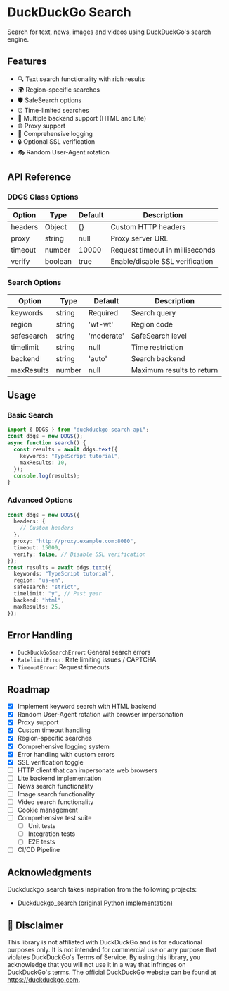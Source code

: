 # DuckDuckGo Search

Search for text, news, images and videos using DuckDuckGo's search engine.

## Features

- 🔍 Text search functionality with rich results
- 🌍 Region-specific searches
- 🛡️ SafeSearch options
- ⏰ Time-limited searches
- 🔄 Multiple backend support (HTML and Lite)
- 🌐 Proxy support
- 📝 Comprehensive logging
- 🔒 Optional SSL verification
- 🎭 Random User-Agent rotation

## API Reference

### DDGS Class Options

| Option  | Type    | Default | Description                     |
| ------- | ------- | ------- | ------------------------------- |
| headers | Object  | {}      | Custom HTTP headers             |
| proxy   | string  | null    | Proxy server URL                |
| timeout | number  | 10000   | Request timeout in milliseconds |
| verify  | boolean | true    | Enable/disable SSL verification |

### Search Options

| Option     | Type   | Default    | Description               |
| ---------- | ------ | ---------- | ------------------------- |
| keywords   | string | Required   | Search query              |
| region     | string | 'wt-wt'    | Region code               |
| safesearch | string | 'moderate' | SafeSearch level          |
| timelimit  | string | null       | Time restriction          |
| backend    | string | 'auto'     | Search backend            |
| maxResults | number | null       | Maximum results to return |

## Usage

### Basic Search

```typescript
import { DDGS } from "duckduckgo-search-api";
const ddgs = new DDGS();
async function search() {
  const results = await ddgs.text({
    keywords: "TypeScript tutorial",
    maxResults: 10,
  });
  console.log(results);
}
```

### Advanced Options

```typescript
const ddgs = new DDGS({
  headers: {
    // Custom headers
  },
  proxy: "http://proxy.example.com:8080",
  timeout: 15000,
  verify: false, // Disable SSL verification
});
const results = await ddgs.text({
  keywords: "TypeScript tutorial",
  region: "us-en",
  safesearch: "strict",
  timelimit: "y", // Past year
  backend: "html",
  maxResults: 25,
});
```

## Error Handling

- `DuckDuckGoSearchError`: General search errors
- `RatelimitError`: Rate limiting issues / CAPTCHA
- `TimeoutError`: Request timeouts

## Roadmap

- [x] Implement keyword search with HTML backend
- [x] Random User-Agent rotation with browser impersonation
- [x] Proxy support
- [x] Custom timeout handling
- [x] Region-specific searches
- [x] Comprehensive logging system
- [x] Error handling with custom errors
- [x] SSL verification toggle
- [ ] HTTP client that can impersonate web browsers
- [ ] Lite backend implementation
- [ ] News search functionality
- [ ] Image search functionality
- [ ] Video search functionality
- [ ] Cookie management
- [ ] Comprehensive test suite
  - [ ] Unit tests
  - [ ] Integration tests
  - [ ] E2E tests
- [ ] CI/CD Pipeline

## Acknowledgments

Duckduckgo_search takes inspiration from the following projects:

- [Duckduckgo_search (original Python implementation)](https://github.com/deedy5/duckduckgo_search)

## 📢 Disclaimer

This library is not affiliated with DuckDuckGo and is for educational purposes only. It is not intended for commercial use or any purpose that violates DuckDuckGo's Terms of Service. By using this library, you acknowledge that you will not use it in a way that infringes on DuckDuckGo's terms. The official DuckDuckGo website can be found at https://duckduckgo.com.
